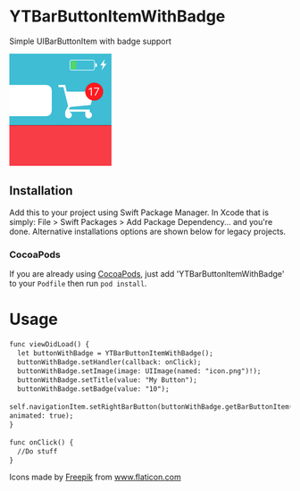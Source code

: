 # YTBarButtonItemWithBadge
Simple UIBarButtonItem with badge support

![alt text](https://github.com/yasinturkdogan/YTPasswordField/blob/master/YTPasswordField/screenshot.png "")


## Installation

Add this to your project using Swift Package Manager. In Xcode that is simply: File > Swift Packages > Add Package Dependency... and you're done. Alternative installations options are shown below for legacy projects.

### CocoaPods

If you are already using [CocoaPods](http://cocoapods.org), just add 'YTBarButtonItemWithBadge' to your `Podfile` then run `pod install`.

# Usage
```
func viewDidLoad() {
  let buttonWithBadge = YTBarButtonItemWithBadge();
  buttonWithBadge.setHandler(callback: onClick);
  buttonWithBadge.setImage(image: UIImage(named: "icon.png")!);
  buttonWithBadge.setTitle(value: "My Button");
  buttonWithBadge.setBadge(value: "10");
  self.navigationItem.setRightBarButton(buttonWithBadge.getBarButtonItem(), animated: true);
}

func onClick() {
  //Do stuff
}
```

<div>Icons made by <a href="https://www.flaticon.com/authors/freepik" title="Freepik">Freepik</a> from <a href="https://www.flaticon.com/" title="Flaticon">www.flaticon.com</a></div>
